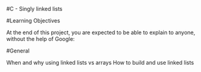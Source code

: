 #C - Singly linked lists

#Learning Objectives

At the end of this project, you are expected to be able to explain to anyone, without the help of Google:

#General

When and why using linked lists vs arrays
How to build and use linked lists
